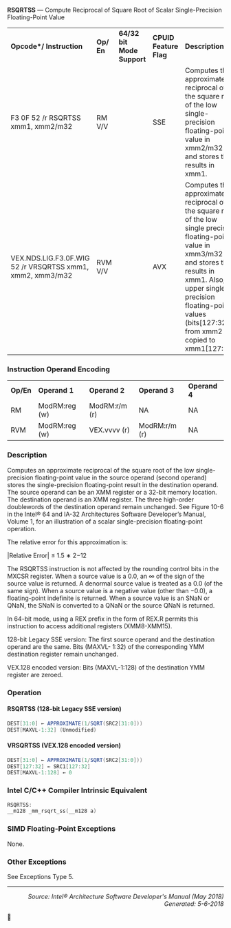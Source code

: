 <b>RSQRTSS</b> — Compute Reciprocal of Square Root of Scalar Single-Precision Floating-Point Value
<table>
	<tr>
		<td><b>Opcode*/ Instruction</b></td>
		<td><b>Op/ En</b></td>
		<td><b>64/32 bit Mode Support</b></td>
		<td><b>CPUID Feature Flag</b></td>
		<td><b>Description</b></td>
	</tr>
	<tr>
		<td>F3 0F 52 /r RSQRTSS xmm1, xmm2/m32</td>
		<td>RM V/V</td>
		<td></td>
		<td>SSE</td>
		<td>Computes the approximate reciprocal of the square root of the low single-precision floating-point value in xmm2/m32 and stores the results in xmm1.</td>
	</tr>
	<tr>
		<td>VEX.NDS.LIG.F3.0F.WIG 52 /r VRSQRTSS xmm1, xmm2, xmm3/m32</td>
		<td>RVM V/V</td>
		<td></td>
		<td>AVX</td>
		<td>Computes the approximate reciprocal of the square root of the low single precision floating-point value in xmm3/m32 and stores the results in xmm1. Also, upper single precision floating-point values (bits[127:32]) from xmm2 are copied to xmm1[127:32].</td>
	</tr>
</table>


### Instruction Operand Encoding
<table>
	<tr>
		<td><b>Op/En</b></td>
		<td><b>Operand 1</b></td>
		<td><b>Operand 2</b></td>
		<td><b>Operand 3</b></td>
		<td><b>Operand 4</b></td>
	</tr>
	<tr>
		<td>RM</td>
		<td>ModRM:reg (w)</td>
		<td>ModRM:r/m (r)</td>
		<td>NA</td>
		<td>NA</td>
	</tr>
	<tr>
		<td>RVM</td>
		<td>ModRM:reg (w)</td>
		<td>VEX.vvvv (r)</td>
		<td>ModRM:r/m (r)</td>
		<td>NA</td>
	</tr>
</table>


### Description
Computes an approximate reciprocal of the square root of the low single-precision floating-point value in the
source operand (second operand) stores the single-precision floating-point result in the destination operand. The
source operand can be an XMM register or a 32-bit memory location. The destination operand is an XMM register.
The three high-order doublewords of the destination operand remain unchanged. See Figure 10-6 in the Intel® 64
and IA-32 Architectures Software Developer’s Manual, Volume 1, for an illustration of a scalar single-precision
floating-point operation.

The relative error for this approximation is:

|Relative Error| ≤ 1.5 ∗ 2−12

The RSQRTSS instruction is not affected by the rounding control bits in the MXCSR register. When a source value is
a 0.0, an ∞ of the sign of the source value is returned. A denormal source value is treated as a 0.0 (of the same
sign). When a source value is a negative value (other than −0.0), a floating-point indefinite is returned. When a
source value is an SNaN or QNaN, the SNaN is converted to a QNaN or the source QNaN is returned.

In 64-bit mode, using a REX prefix in the form of REX.R permits this instruction to access additional registers
(XMM8-XMM15).

128-bit Legacy SSE version: The first source operand and the destination operand are the same. Bits (MAXVL-
1:32) of the corresponding YMM destination register remain unchanged.

VEX.128 encoded version: Bits (MAXVL-1:128) of the destination YMM register are zeroed.

### Operation


#### RSQRTSS (128-bit Legacy SSE version)
```java
DEST[31:0] ← APPROXIMATE(1/SQRT(SRC2[31:0]))
DEST[MAXVL-1:32] (Unmodified)
```
#### VRSQRTSS (VEX.128 encoded version)
```java
DEST[31:0] ← APPROXIMATE(1/SQRT(SRC2[31:0]))
DEST[127:32] ← SRC1[127:32]
DEST[MAXVL-1:128] ← 0
```
### Intel C/C++ Compiler Intrinsic Equivalent
```c
RSQRTSS:
__m128 _mm_rsqrt_ss(__m128 a)
```
### SIMD Floating-Point Exceptions
None.

### Other Exceptions

See Exceptions Type 5.

 --- 
<p align="right"><i>Source: Intel® Architecture Software Developer's Manual (May 2018)<br>Generated: 5-6-2018</i></p>
